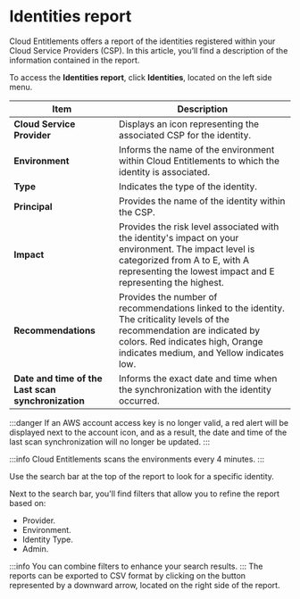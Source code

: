 # Identities report

Cloud Entitlements offers a report of the identities registered within your Cloud Service Providers (CSP). In this article, you’ll find a description of the information contained in the report. 

To access the **Identities report**, click **Identities**, located on the left side menu. 


| **Item** | **Description** |
| --- | --- |
| **Cloud Service Provider** | Displays an icon representing the associated CSP for the identity.
|**Environment** |Informs the name of the environment within Cloud Entitlements to which the identity is associated.
| **Type** | Indicates the type of the identity. |
| **Principal** | Provides the name of the identity within the CSP. |
| **Impact** | Provides the risk level associated with the identity's impact on your environment. The impact level is categorized from A to E, with A representing the lowest impact and E representing the highest. |
| **Recommendations**| Provides the number of recommendations linked to the identity. The criticality levels of the recommendation are indicated by colors. Red indicates high, Orange indicates medium, and Yellow indicates low.
| **Date and time of the Last scan synchronization** | Informs the exact date and time when the synchronization with the identity occurred.

:::danger
If an AWS account access key is no longer valid, a red alert will be displayed next to the account icon, and as a result, the date and time of the last scan synchronization will no longer be updated.
:::



:::info
Cloud Entitlements scans the environments every 4 minutes.
:::

Use the search bar at the top of the report to look for a specific identity.

Next to the search bar, you'll find filters that allow you to refine the report based on:

* Provider.
* Environment.
* Identity Type.
* Admin.

:::info
You can combine filters to enhance your search results.
:::
The reports can be exported to CSV format by clicking on the button represented by a downward arrow, located on the right side of the report.